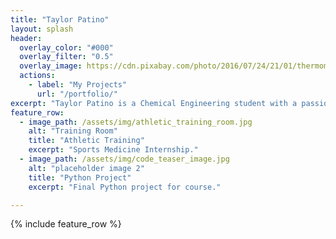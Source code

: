 ```yaml
---
title: "Taylor Patino"
layout: splash
header:
  overlay_color: "#000"
  overlay_filter: "0.5"
  overlay_image: https://cdn.pixabay.com/photo/2016/07/24/21/01/thermometer-1539191_1280.jpg
  actions:
    - label: "My Projects"
      url: "/portfolio/"
excerpt: "Taylor Patino is a Chemical Engineering student with a passion in pharmaceutical development."
feature_row:
  - image_path: /assets/img/athletic_training_room.jpg
    alt: "Training Room"
    title: "Athletic Training"
    excerpt: "Sports Medicine Internship."
  - image_path: /assets/img/code_teaser_image.jpg
    alt: "placeholder image 2"
    title: "Python Project"
    excerpt: "Final Python project for course."

---
```


{% include feature_row %}

